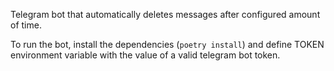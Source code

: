 Telegram bot that automatically deletes messages after configured amount of time.

To run the bot, install the dependencies (`poetry install`) and define TOKEN environment
variable with the value of a valid telegram bot token.

